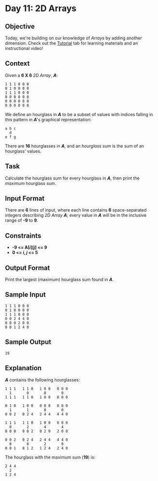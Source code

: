 # Day 11: 2D Arrays
## Objective 
Today, we're building on our knowledge of _Arrays_ by adding another dimension. Check out the [Tutorial](https://www.hackerrank.com/challenges/30-2d-arrays/tutorial) tab for learning materials and an instructional video!

## Context 
Given a **6 X 6** _2D Array_, **_A_**:
```
1 1 1 0 0 0
0 1 0 0 0 0
1 1 1 0 0 0
0 0 0 0 0 0
0 0 0 0 0 0
0 0 0 0 0 0
```
We define an hourglass in **_A_** to be a subset of values with indices falling in this pattern in **_A_**'s graphical representation:
```
a b c
  d
e f g
```
There are **16** hourglasses in **_A_**, and an _hourglass sum_ is the sum of an hourglass' values.

## Task 
Calculate the hourglass sum for every hourglass in **_A_**, then print the _maximum_ hourglass sum.

## Input Format

There are **6** lines of input, where each line contains **6** space-separated integers describing _2D Array_ **_A_**; every value in **_A_** will be in the inclusive range of **-9** to **9**.

## Constraints
- **-9 <= A[_i_][_j_] <= 9**
- **0 <= _i_, _j_ <= 5**
## Output Format

Print the largest (maximum) hourglass sum found in **_A_**.

## Sample Input
```
1 1 1 0 0 0
0 1 0 0 0 0
1 1 1 0 0 0
0 0 2 4 4 0
0 0 0 2 0 0
0 0 1 2 4 0
```
## Sample Output
```
19
```
## Explanation

**_A_** contains the following hourglasses:
```
1 1 1   1 1 0   1 0 0   0 0 0
  1       0       0       0
1 1 1   1 1 0   1 0 0   0 0 0

0 1 0   1 0 0   0 0 0   0 0 0
  1       1       0       0
0 0 2   0 2 4   2 4 4   4 4 0

1 1 1   1 1 0   1 0 0   0 0 0
  0       2       4       4
0 0 0   0 0 2   0 2 0   2 0 0

0 0 2   0 2 4   2 4 4   4 4 0
  0       0       2       0
0 0 1   0 1 2   1 2 4   2 4 0
```
The hourglass with the maximum sum (**19**) is:
```
2 4 4
  2
1 2 4
```